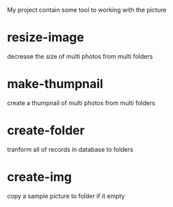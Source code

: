 My project contain some tool to working with the picture
# resize-image
decrease the size of multi photos from multi folders
# make-thumpnail
create a thumpnail of multi photos from multi folders
# create-folder
tranform all of records in database to folders
# create-img
copy a sample picture to folder if it empty
